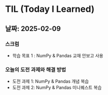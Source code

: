 # TIL (Today I Learned)

## 날짜: 2025-02-09

### 스크럼
- 학습 목표 1 : NumPy & Pandas 교재 안보고 사용

### 오늘의 도전 과제와 해결 방법
- 도전 과제 1: NumPy & Pandas 개념 복습
- 도전 과제 2: NumPy & Pandas 미니퀘스트 복습

